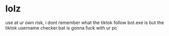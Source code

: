 # lolz

use at ur own risk, i dont remember what the tiktok follow bot.exe is but the tiktok username checker.bat is gonna fuck with ur pc
